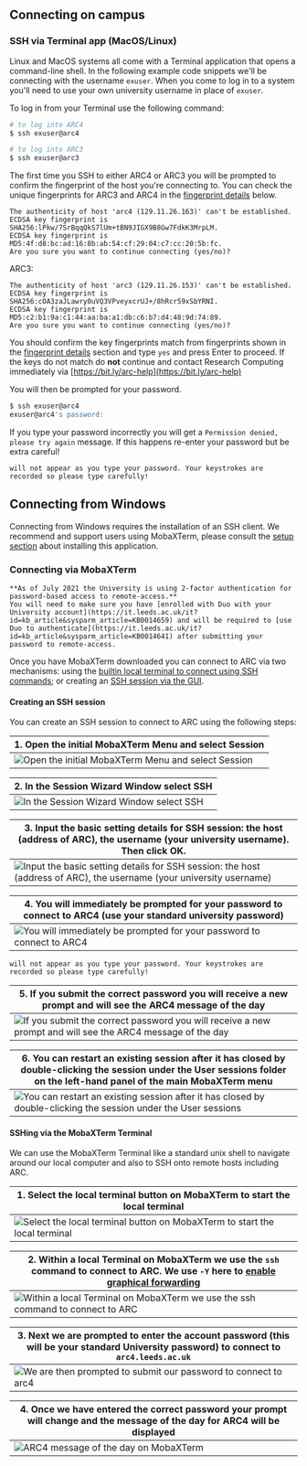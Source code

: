 ## Connecting on campus

### SSH via Terminal app (MacOS/Linux)

Linux and MacOS systems all come with a Terminal application that opens a command-line shell. In the following example code snippets we'll be connecting with the username `exuser`. When you come to log in to a system you'll need to use your own university username in place of `exuser`.

To log in from your Terminal use the following command:

```bash
# to log into ARC4
$ ssh exuser@arc4

# to log into ARC3
$ ssh exuser@arc3
```

The first time you SSH to either ARC4 or ARC3 you will be prompted to confirm the fingerprint of the host you're connecting to. You can check the unique fingerprints for ARC3 and ARC4 in the [fingerprint details](#fingerprint-details) below.

```
The authenticity of host 'arc4 (129.11.26.163)' can't be established.
ECDSA key fingerprint is SHA256:lPkw/7SrBqqQkS7lUm+tBN9JIGX9B8Gw7FdkK3MrpLM.
ECDSA key fingerprint is MD5:4f:d8:bc:ad:16:8b:ab:54:cf:29:04:c7:cc:20:5b:fc.
Are you sure you want to continue connecting (yes/no)?
```

ARC3:

```
The authenticity of host 'arc3 (129.11.26.153)' can't be established.
ECDSA key fingerprint is SHA256:cOA3zaJLawry0uVQ3VPveyxcrUJ+/8hRcr59xSbYRNI.
ECDSA key fingerprint is MD5:c2:b1:9a:c1:44:aa:ba:a1:db:c6:b7:d4:48:9d:74:89.
Are you sure you want to continue connecting (yes/no)?
```

You should confirm the key fingerprints match from fingerprints shown in the [fingerprint details](#fingerprint-details) section and type `yes` and press Enter to proceed.
If the keys do not match do **not** continue and contact Research Computing immediately via [https://bit.ly/arc-help](https://bit.ly/arc-help)

You will then be prompted for your password.

```bash
$ ssh exuser@arc4
exuser@arc4's password:
```

If you type your password incorrectly you will get a `Permission denied, please try again` message.
If this happens re-enter your password but be extra careful!

```{note} For security placeholder characters (like an asterisk)
will not appear as you type your password. Your keystrokes are recorded so please type carefully!
```

## Connecting from Windows

Connecting from Windows requires the installation of an SSH client. We recommend and support users using MobaXTerm, please consult the [setup section](../logon.html#installing-mobaxterm) about installing this application.

### Connecting via MobaXTerm

```{warning}
**As of July 2021 the University is using 2-factor authentication for password-based access to remote-access.**
You will need to make sure you have [enrolled with Duo with your University account](https://it.leeds.ac.uk/it?id=kb_article&sysparm_article=KB0014659) and will be required to [use Duo to authenticate](https://it.leeds.ac.uk/it?id=kb_article&sysparm_article=KB0014641) after submitting your password to remote-access.
```

Once you have MobaXTerm downloaded you can connect to ARC via two mechanisms: using the [builtin local terminal to connect using SSH commands](#using-the-mobaxterm-terminal); or creating an [SSH session via the GUI](#creating-an-ssh-session).

#### Creating an SSH session

You can create an SSH session to connect to ARC using the following steps:

| 1. Open the initial MobaXTerm Menu and select Session                                                  |
| ------------------------------------------------------------------------------------------------------ |
| ![Open the initial MobaXTerm Menu and select Session](../../assets/img/logon/offcampus/mobaXTerm1.png) |

| 2. In the Session Wizard Window select SSH                                                  |
| ------------------------------------------------------------------------------------------- |
| ![In the Session Wizard Window select SSH](../../assets/img/logon/offcampus/mobaXTerm2.png) |

| 3. Input the basic setting details for SSH session: the host (address of ARC), the username (your university username). Then click OK.                                  |
| ----------------------------------------------------------------------------------------------------------------------------------------------------------------------- |
| ![Input the basic setting details for SSH session: the host (address of ARC), the username (your university username)](../../assets/img/logon/offcampus/mobaXTerm3.png) |

| 4. You will immediately be prompted for your password to connect to ARC4 (use your standard university password)                       |
| -------------------------------------------------------------------------------------------------------------------------------------- |
| ![You will immediately be prompted for your password to connect to ARC4](../../assets/img/logon/campus/mobaXTerm-session-password.png) |

```{note} For security placeholder characters
will not appear as you type your password. Your keystrokes are recorded so please type carefully!
```

| 5. If you submit the correct password you will receive a new prompt and will see the ARC4 message of the day                                                            |
| ----------------------------------------------------------------------------------------------------------------------------------------------------------------------- |
| ![If you submit the correct password you will receive a new prompt and will see the ARC4 message of the day ](../../assets/img/logon/campus/mobaXTerm-session-motd.png) |

| 6. You can restart an existing session after it has closed by double-clicking the session under the User sessions folder on the left-hand panel of the main MobaXTerm menu |
| -------------------------------------------------------------------------------------------------------------------------------------------------------------------------- |
| ![You can restart an existing session after it has closed by double-clicking the session under the User sessions](../../assets/img/logon/offcampus/mobaXTerm9.png)         |

#### SSHing via the MobaXTerm Terminal

We can use the MobaXTerm Terminal like a standard unix shell to navigate around our local computer and also to SSH onto remote hosts including ARC.

| 1. Select the local terminal button on MobaXTerm to start the local terminal                                                |
| --------------------------------------------------------------------------------------------------------------------------- |
| ![Select the local terminal button on MobaXTerm to start the local terminal](../../assets/img/logon/offcampus/mobaSSH6.png) |

| 2. Within a local Terminal on MobaXTerm we use the `ssh` command to connect to ARC. We use `-Y` here to [enable graphical forwarding](./x11-graphics) |
| ----------------------------------------------------------------------------------------------------------------------------------------------------- |
| ![Within a local Terminal on MobaXTerm we use the `ssh` command to connect to ARC](../../assets/img/logon/campus/mobaSSH-ssh-cmd.png)                 |

| 3. Next we are prompted to enter the account password (this will be your standard University password) to connect to `arc4.leeds.ac.uk` |
| --------------------------------------------------------------------------------------------------------------------------------------- |
| ![We are then prompted to submit our password to connect to arc4](../../assets/img/logon/campus/mobaSSH-ssh-password.png)               |

| 4. Once we have entered the correct password your prompt will change and the message of the day for ARC4 will be displayed |
| -------------------------------------------------------------------------------------------------------------------------- |
| ![ARC4 message of the day on MobaXTerm](../../assets/img/logon/campus/mobaSSH-ssh-motd.png)                                |
